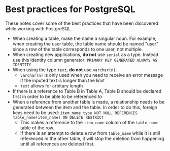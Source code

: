 # Best practices for PostgreSQL

These notes cover some of the best practices that have been discovered while
working with PostgreSQL

- When creating a table, make the name a singular noun. For example, when
  creating the user table, the table name should be named "user" since a row of
  the table corresponds to one user, not multiple.
- When creating new applications, **do not** use `serial` as a type. Instead use
  this identity column generator: `PRIMARY KEY GENERATED ALWAYS AS IDENTITY`
- When using the type `text`, **do not** use `varchar(n)`.
  - `varchar(n)` is only used when you need to receive an error message if the
  inputed text is longer than the limit
  - `text` allows for arbitary length
- If there is a reference to Table B in Table A, Table B should be declared
  first in order to be able to be referenced to
- When a reference from another table is made, a relationship needs to be
  generated between the item and the table. In order to do this, foreign keys
  need to be used:
  `item_name type NOT NULL REFERENCES table_name(item_name) ON DELETE RESTRICT`
  - This makes a reference to the `item_name` column of the `table_name` table
  of the row. 
  - If there is an attempt to delete a row from `table_name` while
  it is still referenced in the other table, it will stop the deletion from
  happening until all references are deleted first.
